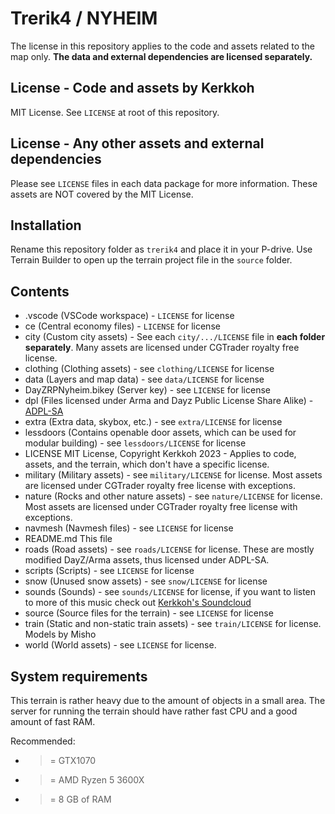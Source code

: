 # Trerik4 / NYHEIM

The license in this repository applies to the code and assets related to the map only. **The data and external dependencies are licensed separately.**

## License - Code and assets by Kerkkoh

MIT License. See `LICENSE` at root of this repository.

## License - Any other assets and external dependencies

Please see `LICENSE` files in each data package for more information. These assets are NOT covered by the MIT License.

## Installation

Rename this repository folder as `trerik4` and place it in your P-drive. Use Terrain Builder to open up the terrain project file in the `source` folder.

## Contents

- .vscode             (VSCode workspace) - `LICENSE` for license
- ce                  (Central economy files) - `LICENSE` for license
- city                (Custom city assets) - See each `city/.../LICENSE` file in **each folder separately**. Many assets are licensed under CGTrader royalty free license.
- clothing            (Clothing assets) - see `clothing/LICENSE` for license
- data                (Layers and map data) - see `data/LICENSE` for license
- DayZRPNyheim.bikey  (Server key) - see `LICENSE` for license
- dpl                 (Files licensed under Arma and Dayz Public License Share Alike) - [ADPL-SA](https://www.bohemia.net/community/licenses/arma-and-dayz-public-license-share-alike-adpl-sa)
- extra               (Extra data, skybox, etc.) - see `extra/LICENSE` for license
- lessdoors           (Contains openable door assets, which can be used for modular building) - see `lessdoors/LICENSE` for license
- LICENSE             MIT License, Copyright Kerkkoh 2023 - Applies to code, assets, and the terrain, which don't have a specific license.
- military            (Military assets) - see `military/LICENSE` for license. Most assets are licensed under CGTrader royalty free license with exceptions.
- nature              (Rocks and other nature assets) - see `nature/LICENSE` for license. Most assets are licensed under CGTrader royalty free license with exceptions.
- navmesh             (Navmesh files) - see `LICENSE` for license
- README.md           This file
- roads               (Road assets) - see `roads/LICENSE` for license. These are mostly modified DayZ/Arma assets, thus licensed under ADPL-SA.
- scripts             (Scripts) - see `LICENSE` for license
- snow                (Unused snow assets) - see `snow/LICENSE` for license
- sounds              (Sounds) - see `sounds/LICENSE` for license, if you want to listen to more of this music check out [Kerkkoh's Soundcloud](https://soundcloud.com/projectsnowred)
- source              (Source files for the terrain) - see `LICENSE` for license
- train               (Static and non-static train assets) - see `train/LICENSE` for license. Models by Misho
- world               (World assets) - see `LICENSE` for license.

## System requirements

This terrain is rather heavy due to the amount of objects in a small area. The server for running the terrain should have rather fast CPU and a good amount of fast RAM.

Recommended:
- >= GTX1070
- >= AMD Ryzen 5 3600X
- >= 8 GB of RAM
